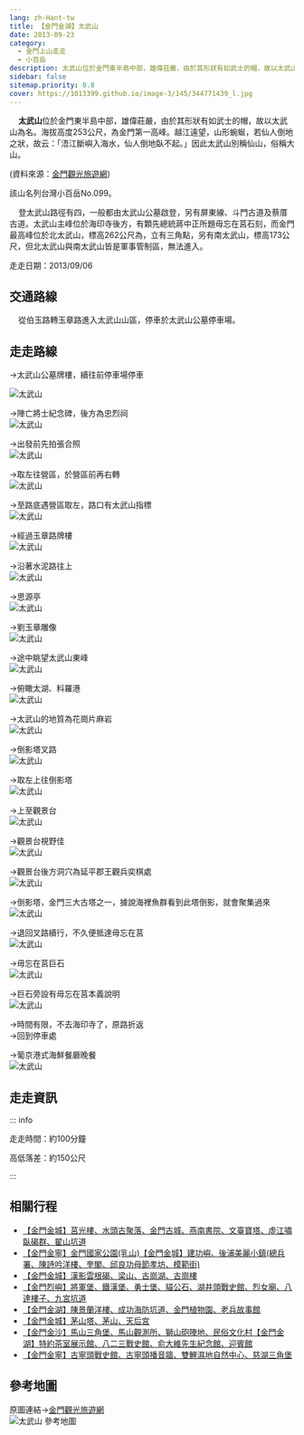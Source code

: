```yaml
---
lang: zh-Hant-tw
title: 【金門金湖】太武山
date: 2013-09-23
category: 
  - 金門上山走走
  - 小百岳
description: 太武山位於金門東半島中部，雄偉莊嚴，由於其形狀有如武士的帽，故以太武山為名。海拔高度253公尺，為金門第一高峰。越江遠望，山形蜿蜒，若仙人倒地之狀，故云：「浯江斷嶼入海水，仙人倒地臥不起。」因此太武山別稱仙山，俗稱大山。
sidebar: false
sitemap.priority: 0.8
cover: https://1013399.github.io/image-3/145/344771439_l.jpg
---
```


    **太武山**位於金門東半島中部，雄偉莊嚴，由於其形狀有如武士的帽，故以太武山為名。海拔高度253公尺，為金門第一高峰。越江遠望，山形蜿蜒，若仙人倒地之狀，故云：「浯江斷嶼入海水，仙人倒地臥不起。」因此太武山別稱仙山，俗稱大山。

(資料來源：[金門觀光旅遊網](http://tour.kinmen.gov.tw/chinese/trip_detail.aspx?sn=22&n=10474))

<!-- more -->

該山名列台灣小百岳No.099。  

    登太武山路徑有四，一般都由太武山公墓啟登，另有屏東線、斗門古道及蔡厝古道。太武山主峰位於海印寺後方，有顆先總統蔣中正所題毋忘在莒石刻，而金門最高峰位於北太武山，標高262公尺為，立有三角點，另有南太武山，標高173公尺，但北太武山與南太武山皆是軍事管制區，無法進入。

走走日期：2013/09/06

## 交通路線  
    從伯玉路轉玉章路進入太武山山區，停車於太武山公墓停車場。

## 走走路線  
→太武山公墓牌樓，續往前停車場停車

![太武山](https://1013399.github.io/image-3/145/344762284_l.jpg)

→陣亡將士紀念碑，後方為忠烈祠  
![太武山](https://1013399.github.io/image-3/145/344763240_l.jpg)

→出發前先拍張合照  
![太武山](https://1013399.github.io/image-3/145/403603348_l.jpg)

→取左往營區，於營區前再右轉  
![太武山](https://1013399.github.io/image-3/145/344763860_l.jpg)

→至路底遇營區取左，路口有太武山指標  
![太武山](https://1013399.github.io/image-3/145/344764553_l.jpg)

→經過玉章路牌樓  
![太武山](https://1013399.github.io/image-3/145/344765026_l.jpg)

→沿著水泥路往上  
![太武山](https://1013399.github.io/image-3/145/344765676_l.jpg)

→思源亭  
![太武山](https://1013399.github.io/image-3/145/344766346_l.jpg)

→劉玉章雕像  
![太武山](https://1013399.github.io/image-3/145/344767054_l.jpg)

→途中眺望太武山東峰  
![太武山](https://1013399.github.io/image-3/145/344767539_l.jpg)

→俯瞰太湖、料羅港  
![太武山](https://1013399.github.io/image-3/145/344768125_l.jpg)

→太武山的地質為花崗片麻岩  
![太武山](https://1013399.github.io/image-3/145/344768722_l.jpg)

→倒影塔叉路  
![太武山](https://1013399.github.io/image-3/145/344769376_l.jpg)

→取左上往倒影塔  
![太武山](https://1013399.github.io/image-3/145/344770069_l.jpg)

→上至觀景台  
![太武山](https://1013399.github.io/image-3/145/344770840_l.jpg)

→觀景台視野佳  
![太武山](https://1013399.github.io/image-3/145/344771439_l.jpg)

→觀景台後方洞穴為延平郡王觀兵奕棋處  
![太武山](https://1013399.github.io/image-3/145/344774168_l.jpg)

→倒影塔，金門三大古塔之一，據說海裡魚群看到此塔倒影，就會聚集過來  
![太武山](https://1013399.github.io/image-3/145/344773108_l.jpg)

→退回叉路續行，不久便抵達毋忘在莒  
![太武山](https://1013399.github.io/image-3/145/344775647_l.jpg)

→毋忘在莒巨石  
![太武山](https://1013399.github.io/image-3/145/344776394_l.jpg)

→巨石旁設有毋忘在莒本義說明  
![太武山](https://1013399.github.io/image-3/145/344778205_l.jpg)

→時間有限，不去海印寺了，原路折返  
→回到停車處

→葡京港式海鮮餐廳晚餐  
![太武山](https://1013399.github.io/image-3/145/344780047_l.jpg)

## 走走資訊

::: info

走走時間：約100分鐘

高低落差：約150公尺

:::

## 相關行程
- [【金門金城】莒光樓、水頭古聚落、金門古城、燕南書院、文臺寶塔、虛江嘯臥碣群、翟山坑道](/posts/post-150-2013-09-23.md)
- [【金門金寧】金門國家公園(乳山)【金門金城】建功嶼、後浦美麗小鎮(總兵署、陳詩吟洋樓、奎閣、邱良功母節孝坊、模範街)](/posts/post-149-2013-09-23.html)  
- [【金門金城】漢影雲根碣、梁山、古崗湖、古崗樓](/posts/post-148-2013-09-23.html)  
- [【金門烈嶼】將軍堡、鐵漢堡、勇士堡、貓公石、湖井頭戰史館、烈女廟、八達樓子、九宮坑道](/posts/post-147-2013-09-23.html)  
- [【金門金湖】陳景蘭洋樓、成功海防坑道、金門植物園、老兵故事館](/posts/post-146-2013-09-23.md)  
- [【金門金城】茅山塔、茅山、天后宮](/posts/post-144-2013-09-23.md)  
- [【金門金沙】馬山三角堡、馬山觀測所、獅山砲陣地、民俗文化村【金門金湖】特約茶室展示館、八二三戰史館、俞大維先生紀念館、迎賓館](/posts/post-143-2013-09-23.md)
- [【金門金寧】古寧頭戰史館、古寧頭播音牆、雙鯉濕地自然中心、慈湖三角堡](/posts/post-142-2013-09-23.html)

## 參考地圖
原圖連結→[金門觀光旅遊網](http://tour.kinmen.gov.tw/upload/relpic/trip/634232534104236962.jpg)  
![太武山 參考地圖](https://1013399.github.io/image-3/145/403618344_l.jpg)